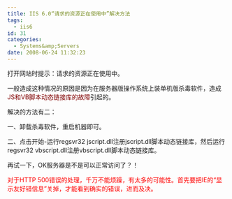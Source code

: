 ```yaml
---
title: IIS 6.0“请求的资源正在使用中”解决方法
tags:
  - iis6
id: 31
categories:
  - Systems&amp;Servers
date: 2008-06-24 11:32:23
---
```


打开网站时提示：请求的资源正在使用中。

一般造成这种情况的原因是因为在服务器版操作系统上装单机版杀毒软件，造成<span style="color: #800000;">JS和VB脚本动态链接库的故障</span>引起的。

解决的方法有二：

一、卸载杀毒软件，重启机器即可。

二、点击开始-运行regsvr32 jscript.dll注册jscript.dll脚本动态链接库，然后运行regsvr32 vbscript.dll注册vbscript.dll脚本动态链接库。

再试一下，OK服务器是不是可以正常访问了？！

<span style="color: #ff0000;">对于HTTP 500错误的处理，千万不能烦躁，有太多的可能性。首先要把IE的“显示友好错信息”关掉，才能看到确实的错误，进而及决。</span>